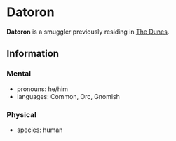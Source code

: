 # Datoron

**Datoron** is a smuggler previously residing in [The Dunes](../cape-bec/the-dunes.md).

## Information

### Mental

- pronouns: he/him
- languages: Common, Orc, Gnomish

### Physical

- species: human
